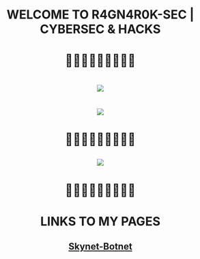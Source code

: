 <div align="center">
  
# WELCOME TO R4GN4R0K-SEC | CYBERSEC & HACKS

# 🏴‍☠️💥💥💥💥💥🏴‍☠️

# ![](https://i.imgur.com/J7wuq7Q.png)

# ![](https://repository-images.githubusercontent.com/721366327/1dd702f1-ee95-478b-9048-7380ecf9499d)

# 🏴‍☠️💥💥💥💥💥🏴‍☠️

## ![](https://i.imgur.com/Wp8JlAe.png)

# 🏴‍☠️💥💥💥💥💥🏴‍☠️

# LINKS TO MY PAGES

## [Skynet-Botnet](https://r4gn4r0k-sec.github.io/Skynet-Botnet)
  
</div>
